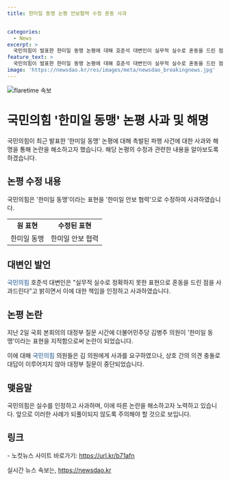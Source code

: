 ```yaml
---
title: 한미일 동맹 논평 안보협력 수정 혼동 사과


categories:
  - News
excerpt: >
  국민의힘이 발표한 한미일 동맹 논평에 대해 호준석 대변인이 실무적 실수로 혼동을 드린 점 죄송이라고 사과했다. 이에 앞서 국회 본회의에서 김병주 의원의 발언으로 인한 논란으로 대정부 질문이 중단되는 사태가 벌어졌다. 국민의힘 의원들은 김 의원에게 사과를 요구했고, 당내에서도 사과가 이뤄졌다.
feature_text: >
  국민의힘이 발표한 한미일 동맹 논평에 대해 호준석 대변인이 실무적 실수로 혼동을 드린 점 죄송이라고 사과했다. 이에 앞서 국회 본회의에서 김병주 의원의 발언으로 인한 논란으로 대정부 질문이 중단되는 사태가 벌어졌다. 국민의힘 의원들은 김 의원에게 사과를 요구했고, 당내에서도 사과가 이뤄졌다.
image: 'https://newsdao.kr/res/images/meta/newsdao_breakingnews.jpg'
---
```


<p><img src="https://newsdao.kr/res/images/meta/newsdao_breakingnews.jpg" alt="flaretime 속보" /></p>

<h1>국민의힘 '한미일 동맹' 논평 사과 및 해명</h1>

<p data-ke-size="size16">국민의힘이 최근 발표한 '한미일 동맹' 논평에 대해 촉발된 파행 사건에 대한 사과와 해명을 통해 논란을 해소하고자 했습니다. 해당 논평의 수정과 관련한 내용을 알아보도록 하겠습니다.</p>

<h2 data-ke-size="size26">논평 수정 내용</h2>

<p data-ke-size="size16">국민의힘은 '한미일 동맹'이라는 표현을 '한미일 안보 협력'으로 수정하여 사과하였습니다.</p>

<table>
    <tr>
        <td style="text-align: center; height: 17px;"><b>원 표현</b></td>
        <td style="text-align: center; height: 17px;"><b>수정된 표현</b></td>
    </tr>
    <tr>
        <td style="text-align: center; height: 17px;">한미일 동맹</td>
        <td style="text-align: center; height: 17px;">한미일 안보 협력</td>
    </tr>
</table>

<h2 data-ke-size="size26">대변인 발언</h2>

<p data-ke-size="size16"><span style="color: #1a5490;">국민의힘</span> 호준석 대변인은 "실무적 실수로 정확하지 못한 표현으로 혼동을 드린 점을 사과드린다"고 밝히면서 이에 대한 책임을 인정하고 사과하였습니다.</p>

<h2 data-ke-size="size26">논평 논란</h2>

<p data-ke-size="size16">지난 2일 국회 본회의의 대정부 질문 시간에 더불어민주당 김병주 의원이 '한미일 동맹'이라는 표현을 지적함으로써 논란이 되었습니다.</p>

<p data-ke-size="size16">이에 대해 <span style="color: #1a5490;">국민의힘</span> 의원들은 김 의원에게 사과를 요구하였으나, 상호 간의 의견 충돌로 대답이 이루어지지 않아 대정부 질문이 중단되었습니다.</p>

<h2 data-ke-size="size26">맺음말</h2>

<p data-ke-size="size16">국민의힘은 실수를 인정하고 사과하며, 이에 따른 논란을 해소하고자 노력하고 있습니다. 앞으로 이러한 사례가 되풀이되지 않도록 주의해야 할 것으로 보입니다.</p>

<h2 data-ke-size="size26">링크</h2>

<p data-ke-size="size16">- 노컷뉴스 사이트 바로가기: <a href="https://url.kr/b71afn">https://url.kr/b71afn</a></p>
실시간 뉴스 속보는, <a href="https://newsdao.kr" rel="dofollow">https://newsdao.kr</a>


